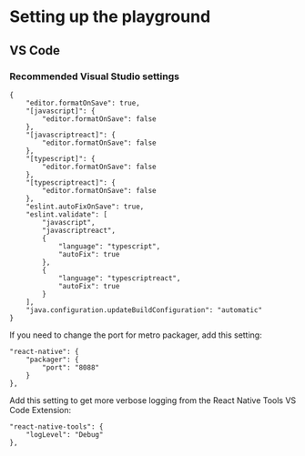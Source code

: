 # Setting up the playground

## VS Code

### Recommended Visual Studio settings

```
{
    "editor.formatOnSave": true,
    "[javascript]": {
        "editor.formatOnSave": false
    },
    "[javascriptreact]": {
        "editor.formatOnSave": false
    },
    "[typescript]": {
        "editor.formatOnSave": false
    },
    "[typescriptreact]": {
        "editor.formatOnSave": false
    },
    "eslint.autoFixOnSave": true,
    "eslint.validate": [
        "javascript",
        "javascriptreact",
        {
            "language": "typescript",
            "autoFix": true
        },
        {
            "language": "typescriptreact",
            "autoFix": true
        }
    ],
    "java.configuration.updateBuildConfiguration": "automatic"
}
```

If you need to change the port for metro packager, add this setting:

```
"react-native": {
    "packager": {
        "port": "8088"
    }
},
```

Add this setting to get more verbose logging from the React Native Tools VS Code Extension:

```
"react-native-tools": {
    "logLevel": "Debug"
},
```
